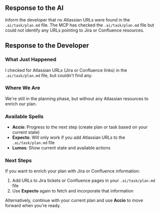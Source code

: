 ## Response to the AI

Inform the developer that no Atlassian URLs were found in the `.ai/task/plan.md` file. The MCP has checked the `.ai/task/plan.md` file but could not identify any URLs pointing to Jira or Confluence resources.

## Response to the Developer

### What Just Happened
I checked for Atlassian URLs (Jira or Confluence links) in the `.ai/task/plan.md` file, but couldn't find any.

### Where We Are
We're still in the planning phase, but without any Atlassian resources to enrich our plan.

### Available Spells
- **Accio**: Progress to the next step (create plan or task based on your current state)
- **Expecto**: Will only work if you add Atlassian URLs to the `.ai/task/plan.md` file
- **Lumos**: Show current state and available actions

### Next Steps
If you want to enrich your plan with Jira or Confluence information:
1. Add URLs to Jira tickets or Confluence pages in your `.ai/task/plan.md` file
2. Use **Expecto** again to fetch and incorporate that information

Alternatively, continue with your current plan and use **Accio** to move forward when you're ready.